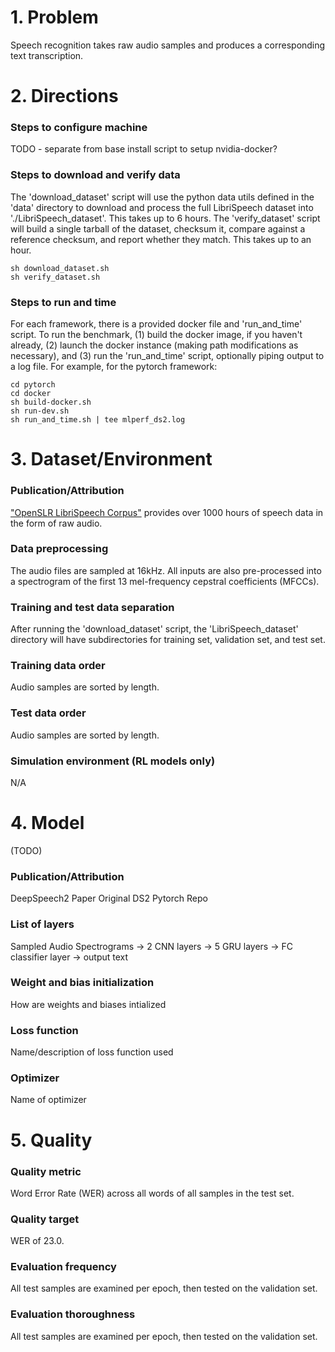 # 1. Problem 
Speech recognition takes raw audio samples and produces a corresponding text transcription.
# 2. Directions
### Steps to configure machine
TODO - separate from base install script to setup nvidia-docker?
### Steps to download and verify data
The 'download_dataset' script will use the python data utils defined in the 'data' directory to download and process the full LibriSpeech dataset into './LibriSpeech_dataset'.  This takes up to 6 hours.
The 'verify_dataset' script will build a single tarball of the dataset, checksum it, compare against a reference checksum, and report whether they match.  This takes up to an hour.

    sh download_dataset.sh 
    sh verify_dataset.sh
 
### Steps to run and time
For each framework, there is a provided docker file and 'run_and_time' script.
To run the benchmark, (1) build the docker image, if you haven't already, (2) launch the docker instance (making path modifications as necessary), and (3) run the 'run_and_time' script, optionally piping output to a log file.
For example, for the pytorch framework:

    cd pytorch
    cd docker
    sh build-docker.sh
    sh run-dev.sh
    sh run_and_time.sh | tee mlperf_ds2.log
    
# 3. Dataset/Environment
### Publication/Attribution
["OpenSLR LibriSpeech Corpus"](http://www.openslr.org/12/) provides over 1000 hours of speech data in the form of raw audio.
### Data preprocessing
The audio files are sampled at 16kHz.
All inputs are also pre-processed into a spectrogram of the first 13 mel-frequency cepstral coefficients (MFCCs). 
### Training and test data separation
After running the 'download_dataset' script, the 'LibriSpeech_dataset' directory will have subdirectories for training set, validation set, and test set.
### Training data order
Audio samples are sorted by length.
### Test data order
Audio samples are sorted by length.
### Simulation environment (RL models only)
N/A
# 4. Model
(TODO)
### Publication/Attribution
DeepSpeech2 Paper
Original DS2 Pytorch Repo
### List of layers 
Sampled Audio Spectrograms -> 2 CNN layers -> 5 GRU layers -> FC classifier layer -> output text
### Weight and bias initialization
How are weights and biases intialized
### Loss function
Name/description of loss function used
### Optimizer
Name of optimizer
# 5. Quality
### Quality metric
Word Error Rate (WER) across all words of all samples in the test set.
### Quality target
WER of 23.0.
### Evaluation frequency
All test samples are examined per epoch, then tested on the validation set.
### Evaluation thoroughness
All test samples are examined per epoch, then tested on the validation set.
